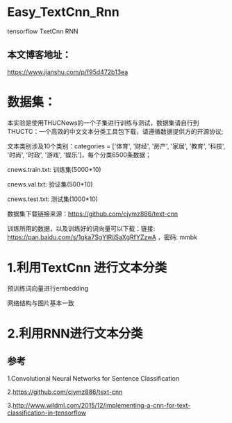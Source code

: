 # Easy_TextCnn_Rnn
tensorflow TxetCnn RNN

## 本文博客地址：
https://www.jianshu.com/p/f95d472b13ea

# 数据集：
本实验是使用THUCNews的一个子集进行训练与测试，数据集请自行到THUCTC：一个高效的中文文本分类工具包下载，请遵循数据提供方的开源协议;

文本类别涉及10个类别：categories = ['体育', '财经', '房产', '家居', '教育', '科技', '时尚', '时政', '游戏', '娱乐']，每个分类6500条数据；

cnews.train.txt: 训练集(5000*10)

cnews.val.txt: 验证集(500*10)

cnews.test.txt: 测试集(1000*10)

数据集下载链接来源：https://github.com/cjymz886/text-cnn

训练所用的数据，以及训练好的词向量可以下载：链接: https://pan.baidu.com/s/1gka7SgYIRijSaXgRfYZzwA ，密码: mmbk


# 1.利用TextCnn 进行文本分类

预训练词向量进行embedding

网络结构与图片基本一致





# 2.利用RNN进行文本分类


## 参考
1.Convolutional Neural Networks for Sentence Classification 

2.https://github.com/cjymz886/text-cnn

3.http://www.wildml.com/2015/12/implementing-a-cnn-for-text-classification-in-tensorflow
